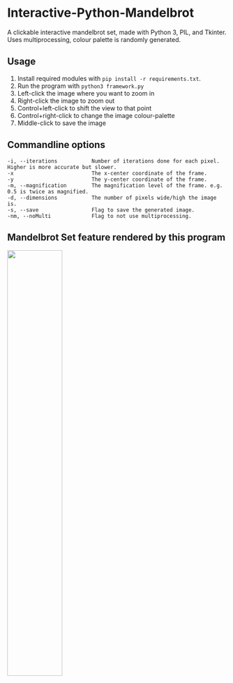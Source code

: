 # Interactive-Python-Mandelbrot
A clickable interactive mandelbrot set, made with Python 3, PIL, and Tkinter. Uses multiprocessing, colour palette is randomly generated.

## Usage
1. Install required modules with `pip install -r requirements.txt`.
2. Run the program with `python3 framework.py`
3. Left-click the image where you want to zoom in
4. Right-click the image to zoom out
5. Control+left-click to shift the view to that point
6. Control+right-click to change the image colour-palette
6. Middle-click to save the image

## Commandline options
    -i, --iterations           Number of iterations done for each pixel. Higher is more accurate but slower.
    -x                         The x-center coordinate of the frame.
    -y                         The y-center coordinate of the frame.
    -m, --magnification        The magnification level of the frame. e.g. 0.5 is twice as magnified.
    -d, --dimensions           The number of pixels wide/high the image is.
    -s, --save                 Flag to save the generated image.
    -nm, --noMulti             Flag to not use multiprocessing.

## Mandelbrot Set feature rendered by this program
<img src="https://raw.githubusercontent.com/Rosshill98/Interactive-Python-Mandelbrot/master/pictures/image.png" width="50%">
